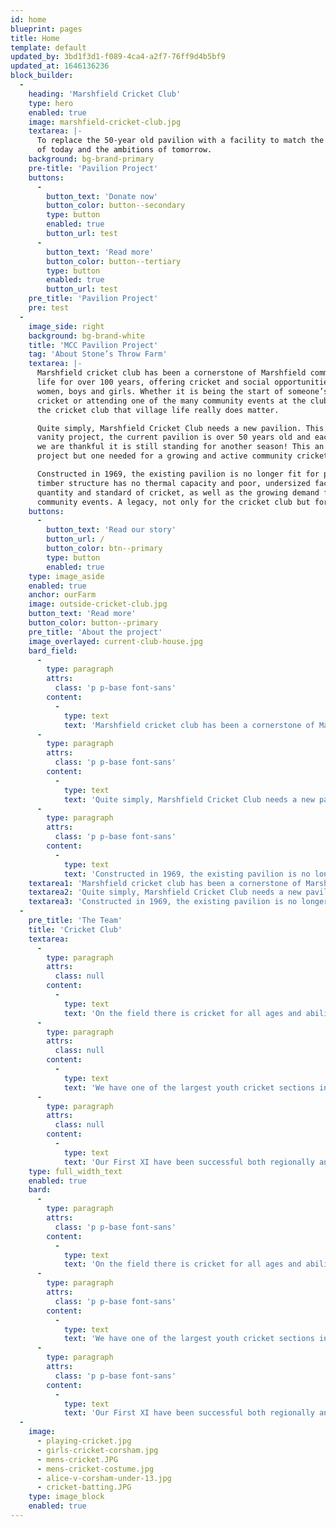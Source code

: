 ```yaml
---
id: home
blueprint: pages
title: Home
template: default
updated_by: 3bd1f3d1-f089-4ca4-a2f7-76ff9d4b5bf9
updated_at: 1646136236
block_builder:
  -
    heading: 'Marshfield Cricket Club'
    type: hero
    enabled: true
    image: marshfield-cricket-club.jpg
    textarea: |-
      To replace the 50-year old pavilion with a facility to match the club 
      of today and the ambitions of tomorrow.
    background: bg-brand-primary
    pre-title: 'Pavilion Project'
    buttons:
      -
        button_text: 'Donate now'
        button_color: button--secondary
        type: button
        enabled: true
        button_url: test
      -
        button_text: 'Read more'
        button_color: button--tertiary
        type: button
        enabled: true
        button_url: test
    pre_title: 'Pavilion Project'
    pre: test
  -
    image_side: right
    background: bg-brand-white
    title: 'MCC Pavilion Project'
    tag: 'About Stone’s Throw Farm'
    textarea: |-
      Marshfield cricket club has been a cornerstone of Marshfield community 
      life for over 100 years, offering cricket and social opportunities for men, 
      women, boys and girls. Whether it is being the start of someone’s love for 
      cricket or attending one of the many community events at the club, it is at 
      the cricket club that village life really does matter. 

      Quite simply, Marshfield Cricket Club needs a new pavilion. This is not a 
      vanity project, the current pavilion is over 50 years old and each summer 
      we are thankful it is still standing for another season! This an ambitious 
      project but one needed for a growing and active community cricket club.

      Constructed in 1969, the existing pavilion is no longer fit for purpose. The 
      timber structure has no thermal capacity and poor, undersized facilities that  fail to meet the ECB requirements. The new proposals aim to bring the facility up to speed, making it suitable for hosting both the increased 
      quantity and standard of cricket, as well as the growing demand for 
      community events. A legacy, not only for the cricket club but for the village and community as well.
    buttons:
      -
        button_text: 'Read our story'
        button_url: /
        button_color: btn--primary
        type: button
        enabled: true
    type: image_aside
    enabled: true
    anchor: ourFarm
    image: outside-cricket-club.jpg
    button_text: 'Read more'
    button_color: button--primary
    pre_title: 'About the project'
    image_overlayed: current-club-house.jpg
    bard_field:
      -
        type: paragraph
        attrs:
          class: 'p p-base font-sans'
        content:
          -
            type: text
            text: 'Marshfield cricket club has been a cornerstone of Marshfield community life for over 100 years, offering cricket and social opportunities for men, women, boys and girls. Whether it is being the start of someone’s love for cricket or attending one of the many community events at the club, it is at the cricket club that village life really does matter.'
      -
        type: paragraph
        attrs:
          class: 'p p-base font-sans'
        content:
          -
            type: text
            text: 'Quite simply, Marshfield Cricket Club needs a new pavilion. This is not a vanity project, the current pavilion is over 50 years old and each summer we are thankful it is still standing for another season! This an ambitious project but one needed for a growing and active community cricket club.'
      -
        type: paragraph
        attrs:
          class: 'p p-base font-sans'
        content:
          -
            type: text
            text: 'Constructed in 1969, the existing pavilion is no longer fit for purpose. The timber structure has no thermal capacity and poor, undersized facilities that  fail to meet the ECB requirements. The new proposals aim to bring the facility up to speed, making it suitable for hosting both the increased quantity and standard of cricket, as well as the growing demand for community events. A legacy, not only for the cricket club but for the village and community as well.'
    textarea1: 'Marshfield cricket club has been a cornerstone of Marshfield community life for over 100 years, offering cricket and social opportunities for men, women, boys and girls. Whether it is being the start of someone’s love for cricket or attending one of the many community events at the club, it is at the cricket club that village life really does matter.'
    textarea2: 'Quite simply, Marshfield Cricket Club needs a new pavilion. This is not a vanity project, the current pavilion is over 50 years old and each summer we are thankful it is still standing for another season! This an ambitious project but one needed for a growing and active community cricket club.'
    textarea3: 'Constructed in 1969, the existing pavilion is no longer fit for purpose. The timber structure has no thermal capacity and poor, undersized facilities that  fail to meet the ECB requirements. The new proposals aim to bring the facility up to speed, making it suitable for hosting both the increased quantity and standard of cricket, as well as the growing demand for community events. A legacy, not only for the cricket club but for the village and community as well.'
  -
    pre_title: 'The Team'
    title: 'Cricket Club'
    textarea:
      -
        type: paragraph
        attrs:
          class: null
        content:
          -
            type: text
            text: 'On the field there is cricket for all ages and abilities, across the Gloucestershire, Wiltshire & Somerset region.'
      -
        type: paragraph
        attrs:
          class: null
        content:
          -
            type: text
            text: 'We have one of the largest youth cricket sections in the south west with over 200 young people aged between 6 and 18 registered and are proud to be a fully accredited ‘ECB Focus Club’ and be a deliverer of several ECB National Programmes.'
      -
        type: paragraph
        attrs:
          class: null
        content:
          -
            type: text
            text: 'Our First XI have been successful both regionally and nationally. We have frequently reached the latter stages of the National Village Knockout Cup, whilst we are now playing at our highest ever league standard following promotion to Premier 2 of the West of England cricket league in 2019.'
    type: full_width_text
    enabled: true
    bard:
      -
        type: paragraph
        attrs:
          class: 'p p-base font-sans'
        content:
          -
            type: text
            text: 'On the field there is cricket for all ages and abilities, across the Gloucestershire, Wiltshire & Somerset region.'
      -
        type: paragraph
        attrs:
          class: 'p p-base font-sans'
        content:
          -
            type: text
            text: 'We have one of the largest youth cricket sections in the south west with over 200 young people aged between 6 and 18 registered and are proud to be a fully accredited ‘ECB Focus Club’ and be a deliverer of several ECB National Programmes.'
      -
        type: paragraph
        attrs:
          class: 'p p-base font-sans'
        content:
          -
            type: text
            text: 'Our First XI have been successful both regionally and nationally. We have frequently reached the latter stages of the National Village Knockout Cup, whilst we are now playing at our highest ever league standard following promotion to Premier 2 of the West of England cricket league in 2019.'
  -
    image:
      - playing-cricket.jpg
      - girls-cricket-corsham.jpg
      - mens-cricket.JPG
      - mens-cricket-costume.jpg
      - alice-v-corsham-under-13.jpg
      - cricket-batting.JPG
    type: image_block
    enabled: true
---
```

